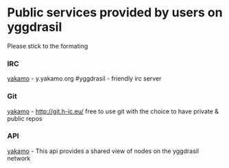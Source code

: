 # Public services provided by users on yggdrasil

Please stick to the formating   



### IRC

[yakamo](http://y.yakamo.org) - y.yakamo.org #yggdrasil  - friendly irc server


### Git

[yakamo](http://y.yakamo.org) - http://git.h-ic.eu/  free to use git with the choice to have private & public repos  


### API

[yakamo](http://y.yakamo.org) - This api provides a shared view of nodes on the yggdrasil network  
